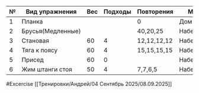 
| №   | Вид упражнения    | Вес | Подходы | Повторения  | Место      |
| --- | ----------------- | --- | ------- | ----------- | ---------- |
| 1   | Планка            |     |         | 0           | Дом        |
| 2   | Брусья(Медленные) |     |         | 40,20,25    | Набережная |
| 3   | Становая          | 60  | 4       | 12,12,12,12 | Набережная |
| 4   | Тяга к поясу      | 60  | 4       | 15,15,15,15 | Набережная |
| 5   | Присед            | 60  | 0       |             | Набережная |
| 6   | Жим штанги стоя   | 50  | 4       | 7,7,6,5     | Набережная |

#Excercise
[[Тренировки/Андрей/04 Сентябрь 2025/08.09.2025]]